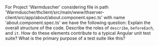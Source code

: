 For Project 'Warmduscher' considering file in path 'Warmduscher/thclient/src/main/www/thserver-client/src/app/about/about.component.spec.ts' with name 'about.component.spec.ts' we have the following question: 
Explain the overall structure of the code. Describe the roles of `describe`, `beforeEach`, and `it`. How do these elements contribute to a typical Angular unit test suite? What is the primary purpose of a test suite like this?